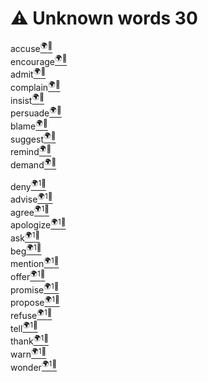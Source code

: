 ﻿# ⚠ Unknown words 30

accuse[<sup>🌍</sup>](# "accuse [ек'юз] — звинувачувати")[<sup>🔻</sup>](# "accuse somebody of doing something")  
encourage[<sup>🌍</sup>](# "encourage [інкаридж] — заохочувати, підбадьорювати")[<sup>🔻</sup>](# "encourage somebody to do something")  
admit[<sup>🌍</sup>](# "admit [едміт] — визнавати, допускати")[<sup>🔻</sup>](# "admit doing something")  
complain[<sup>🌍</sup>](# "complain [комплейн] — скаржитися")[<sup>🔻</sup>](# "complain about doing something")  
insist[<sup>🌍</sup>](# "insist [інсіст] — наполягати")[<sup>🔻</sup>](# "insist on doing something")  
persuade[<sup>🌍</sup>](# "persuade [персуейд] — переконувати, вмовляти")[<sup>🔻</sup>](# "persuade somebody to do something")  
blame[<sup>🌍</sup>](# "blame [блейм] — звинувачувати, дорікати")[<sup>🔻</sup>](# "blame somebody for doing something")  
suggest[<sup>🌍</sup>](# "suggest [седжест] — пропонувати, радити")[<sup>🔻</sup>](# "suggest doing something")  
remind[<sup>🌍</sup>](# "remind [рімайнд] — нагадувати")[<sup>🔻</sup>](# "remind somebody to do something")  
demand[<sup>🌍</sup>](# "demand [діманд] — вимагати")[<sup>🔻</sup>](# "demand to do something")  

deny[<sup>🌍1</sup>](# "deny [дінай] — заперечувати, відмовляти")[<sup>🔻</sup>](# "deny doing something")  
advise[<sup>🌍1</sup>](# "advise [едвайз] — радити, рекомендувати")[<sup>🔻</sup>](# "advise somebody to do something")  
agree[<sup>🌍1</sup>](# "agree [егрі] — погоджуватися")[<sup>🔻</sup>](# "agree to do something")  
apologize[<sup>🌍1</sup>](# "apologize [еполоджайз] — вибачатися")[<sup>🔻</sup>](# "apologize for doing something")  
ask[<sup>🌍1</sup>](# "ask [аск] — запитувати, просити")[<sup>🔻</sup>](# "ask somebody to do something")  
beg[<sup>🌍1</sup>](# "beg [беґ] — благати, жебракувати")[<sup>🔻</sup>](# "beg somebody to do something")  
mention[<sup>🌍1</sup>](# "mention [меншн] — згадувати, посилатися")[<sup>🔻</sup>](# "mention doing something")  
offer[<sup>🌍1</sup>](# "offer [офер] — пропонувати")[<sup>🔻</sup>](# "offer to do something")  
promise[<sup>🌍1</sup>](# "promise [проміс] — обіцяти")[<sup>🔻</sup>](# "promise to do something")  
propose[<sup>🌍1</sup>](# "propose [пропоуз] — пропонувати, робити пропозицію")[<sup>🔻</sup>](# "propose doing something")  
refuse[<sup>🌍1</sup>](# "refuse [ріф'юз] — відмовлятися")[<sup>🔻</sup>](# "refuse to do something")  
tell[<sup>🌍1</sup>](# "tell [тел] — казати, розповідати")[<sup>🔻</sup>](# "tell somebody to do something")  
thank[<sup>🌍1</sup>](# "thank [θенк] — дякувати")[<sup>🔻</sup>](# "thank somebody for doing something")  
warn[<sup>🌍1</sup>](# "warn [ворн] — попереджати, застерігати")[<sup>🔻</sup>](# "warn somebody against doing something")  
wonder[<sup>🌍1</sup>](# "wonder [вандер] — цікавитися, дивуватися")[<sup>🔻</sup>](# "wonder about|doing something")